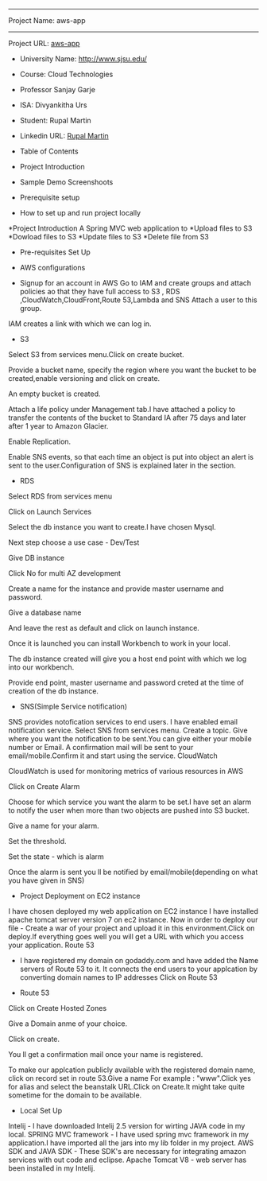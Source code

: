 ******************************
Project Name: aws-app
******************************

Project URL: [aws-app](http://www.rupalmartin.com/AWSApp-1.0-SNAPSHOT)

* University Name: http://www.sjsu.edu/
* Course: Cloud Technologies
* Professor Sanjay Garje
* ISA: Divyankitha Urs
* Student: Rupal Martin 
* Linkedin URL: [Rupal Martin](https://www.linkedin.com/in/rupal-martin-34272272/)

* Table of Contents
* Project Introduction
* Sample Demo Screenshoots
* Prerequisite setup
* How to set up and run project locally

*Project Introduction
A Spring MVC web application to
*Upload files to S3
*Dowload files to S3
*Update files to S3
*Delete file from S3

* Pre-requisites Set Up

* AWS configurations

* Signup for an account in AWS
Go to IAM and create groups and attach policies ao that they have full access to S3 , RDS ,CloudWatch,CloudFront,Route 53,Lambda and SNS
Attach a user to this group.

IAM creates a link with which we can log in.

* S3

Select S3 from services menu.Click on create bucket.

Provide a bucket name, specify the region where you want the bucket to be created,enable versioning and click on create.

An empty bucket is created.

Attach a life policy under Management tab.I have attached a policy to transfer the contents of the bucket to Standard IA after 75 days and later after 1 year to Amazon Glacier.

Enable Replication.

Enable SNS events, so that each time an object is put into object an alert is sent to the user.Configuration of SNS is explained later in the section.

* RDS

Select RDS from services menu

Click on Launch Services

Select the db instance you want to create.I have chosen Mysql.

Next step choose a use case - Dev/Test

Give DB instance

Click No for multi AZ development

Create a name for the instance and provide master username and password.

Give a database name

And leave the rest as default and click on launch instance.

Once it is launched you can install Workbench to work in your local.

The db instance created will give you a host end point with which we log into our workbench.

Provide end point, master username and password creted at the time of creation of the db instance.

* SNS(Simple Service notification)

SNS provides notofication services to end users.
I have enabled email notification service.
Select SNS from services menu.
Create a topic.
Give where you want the notification to be sent.You can give either your mobile number or Email.
A confirmation mail will be sent to your email/mobile.Confirm it and start using the service.
CloudWatch

CloudWatch is used for monitoring metrics of various resources in AWS

Click on Create Alarm

Choose for which service you want the alarm to be set.I have set an alarm to notify the user when more than two objects are pushed into S3 bucket.

Give a name for your alarm.

Set the threshold.

Set the state - which is alarm

Once the alarm is sent you ll be notified by email/mobile(depending on what you have given in SNS)


* Project Deployment on EC2 instance

I have chosen deployed my web application on EC2 instance
I have installed apache tomcat server  version 7 on ec2 instance.
Now in order to deploy our file - Create a war of your project and upload it in this environment.Click on deploy.If everything goes well you will get a URL with which you access your application.
Route 53

* I have registered my domain on godaddy.com and have added the Name servers of Route 53 to it. It connects the end users to your applcation by converting domain names to IP addresses
Click on Route 53

* Route 53

Click on Create Hosted Zones

Give a Domain anme of your choice.

Click on create.

You ll get a confirmation mail once your name is registered.

To make our applcation publicly available with the registered domain name, click on record set in route 53.Give a name For example : "www".Click yes for alias and select the beanstalk URL.Click on Create.It might take quite sometime for the domain to be available.



* Local Set Up

Intelij - I have downloaded Intelij 2.5 version for wirting JAVA code in my local.
SPRING MVC framework - I have used spring mvc framework in my application.I have imported all the jars into my lib folder in my project.
AWS SDK and JAVA SDK - These SDK's are necessary for integrating amazon services with out code and eclipse.
Apache Tomcat V8 - web server has been installed in my Intelij.




